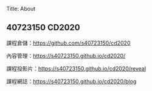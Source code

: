 Title: About

## 40723150 CD2020

課程倉儲：<a href="https://github.com/s40723150/cd2020">https://github.com/s40723150/cd2020 </a>

內容管理：<a href="https://s40723150.github.io/cd2020/">https://s40723150.github.io/cd2020/ </a>

課程投影片：<a href="https://s40723150.github.io/cd2020/reveal/index.html#/">https://s40723150.github.io/cd2020/reveal </a>

課程網誌：<a href="https://s40723150.github.io/cd2020/blog/index.html">https://s40723150.github.io/cd2020/blog </a>







